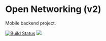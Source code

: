 # Open Networking (v2)

Mobile backend project.

[![Build Status](https://travis-ci.org/ricardolonga/openv2.svg)](https://travis-ci.org/ricardolonga/openv2)
[![](http://gocover.io/_badge/github.com/ricardolonga/openv2)](http://gocover.io/github.com/ricardolonga/openv2)
